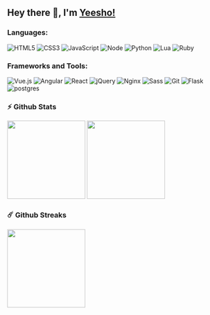 ## Hey there 👋, I'm [Yeesho!](https://github.com/yeesho/)

### Languages:

![HTML5](https://img.shields.io/badge/HTML5-E34F26?logo=HTML5&logoColor=fff)
![CSS3](https://img.shields.io/badge/CSS3-1572B6?logo=CSS3&logoColor=fff)
![JavaScript](https://img.shields.io/badge/JavaScript-F7DF1E?logo=JavaScript&logoColor=333)
![Node](https://img.shields.io/badge/Node.js-43853D.svg?logo=node.js&logoColor=white)
![Python](https://img.shields.io/badge/Python-14354C.svg?logo=python&logoColor=white)
![Lua](https://img.shields.io/badge/Lua-2C2D72.svg?logo=lua&logoColor=white)
![Ruby](https://img.shields.io/badge/Ruby-CC342D.svg?logo=ruby&logoColor=white)

### Frameworks and Tools:

![Vue.js](https://img.shields.io/badge/Vue.js-4FC08D?logo=Vue.js&logoColor=fff)
![Angular](https://img.shields.io/badge/Angular.js-E23237.svg?logo=angularjs&logoColor=white)
![React](https://img.shields.io/badge/React-61DAFB?logo=React&logoColor=333)
![jQuery](https://img.shields.io/badge/jQuery-0769AD.svg?logo=jquery&logoColor=white)
![Nginx](https://img.shields.io/badge/Nginx-099639?logo=Nginx&logoColor=fff)
![Sass](https://img.shields.io/badge/Sass-CC6699?logo=Sass&logoColor=fff)
![Git](https://img.shields.io/badge/Git-F05032?logo=Git&logoColor=fff)
![Flask](https://img.shields.io/badge/Flask-000.svg?logo=flask&logoColor=white)
![postgres](https://img.shields.io/badge/postgres-316192.svg?logo=postgresql&logoColor=white)

### ⚡ Github Stats

<div style="flex">
  <img height="180em" src="https://github-readme-stats.vercel.app/api?username=yeesho&show_icons=true&count_private=true&include_all_commits=true" />
  <img height="180em" src="https://github-readme-stats.vercel.app/api/top-langs/?username=yeesho&exclude_repo=KNN-Image-Classification&show_icons=true&layout=compact&langs_count=8"/>
</div>

### ☄️ Github Streaks

<img height="180em" src="https://github-readme-streak-stats.herokuapp.com/?user=yeesho" />
